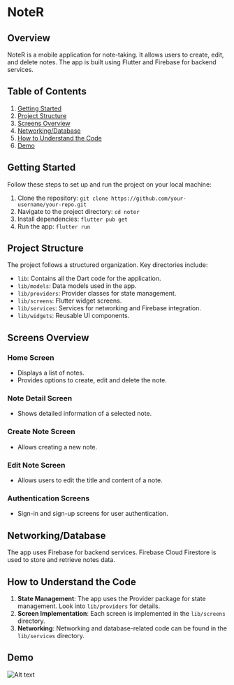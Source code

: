 # NoteR

## Overview
NoteR is a mobile application for note-taking. It allows users to create, edit, and delete notes. The app is built using Flutter and Firebase for backend services.

## Table of Contents
1. [Getting Started](#getting-started)
2. [Project Structure](#project-structure)
3. [Screens Overview](#screens-overview)
4. [Networking/Database](#networking-database)
5. [How to Understand the Code](#how-to-understand-the-code)
6. [Demo](#demo)

## Getting Started
Follow these steps to set up and run the project on your local machine:

1. Clone the repository: `git clone https://github.com/your-username/your-repo.git`
2. Navigate to the project directory: `cd noter`
3. Install dependencies: `flutter pub get`
4. Run the app: `flutter run`

## Project Structure
The project follows a structured organization. Key directories include:
- `lib`: Contains all the Dart code for the application.
- `lib/models`: Data models used in the app.
- `lib/providers`: Provider classes for state management.
- `lib/screens`: Flutter widget screens.
- `lib/services`: Services for networking and Firebase integration.
- `lib/widgets`: Reusable UI components.

## Screens Overview
### Home Screen
- Displays a list of notes.
- Provides options to create, edit and delete the note.

### Note Detail Screen
- Shows detailed information of a selected note.

### Create Note Screen
- Allows creating a new note.

### Edit Note Screen
- Allows users to edit the title and content of a note.

### Authentication Screens
- Sign-in and sign-up screens for user authentication.

## Networking/Database
The app uses Firebase for backend services. Firebase Cloud Firestore is used to store and retrieve notes data.

## How to Understand the Code
1. **State Management**: The app uses the Provider package for state management. Look into `lib/providers` for details.
2. **Screen Implementation**: Each screen is implemented in the `lib/screens` directory.
3. **Networking**: Networking and database-related code can be found in the `lib/services` directory.

## Demo
![Alt text](<bandicam 2024-02-01 21-16-26-970.gif>)